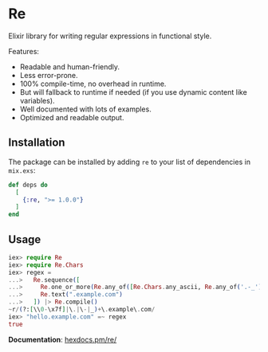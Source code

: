 # Re

Elixir library for writing regular expressions in functional style.

Features:

* Readable and human-friendly.
* Less error-prone.
* 100% compile-time, no overhead in runtime.
* But will fallback to runtime if needed (if you use dynamic content like variables).
* Well documented with lots of examples.
* Optimized and readable output.

## Installation

The package can be installed by adding `re` to your list of dependencies in `mix.exs`:

```elixir
def deps do
  [
    {:re, ">= 1.0.0"}
  ]
end
```

## Usage

```elixir
iex> require Re
iex> require Re.Chars
iex> regex =
...>   Re.sequence([
...>     Re.one_or_more(Re.any_of([Re.Chars.any_ascii, Re.any_of('.-_')])),
...>     Re.text(".example.com")
...>   ]) |> Re.compile()
~r/(?:[\\0-\x7f]|\.|\-|_)+\.example\.com/
iex> "hello.example.com" =~ regex
true
```

**Documentation**: [hexdocs.pm/re/](https://hexdocs.pm/re/Re.html)
